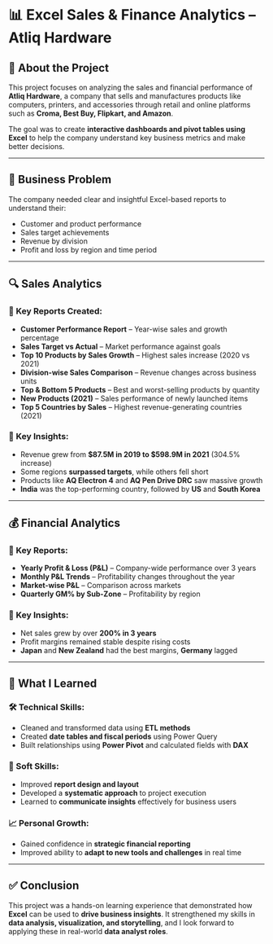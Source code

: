 # 📊 Excel Sales & Finance Analytics – Atliq Hardware

## 📌 About the Project

This project focuses on analyzing the sales and financial performance of **Atliq Hardware**, a company that sells and manufactures products like computers, printers, and accessories through retail and online platforms such as **Croma, Best Buy, Flipkart, and Amazon**.

The goal was to create **interactive dashboards and pivot tables using Excel** to help the company understand key business metrics and make better decisions.

---

## 🧩 Business Problem

The company needed clear and insightful Excel-based reports to understand their:

- Customer and product performance  
- Sales target achievements  
- Revenue by division  
- Profit and loss by region and time period  

---

## 🔍 Sales Analytics

### 🔹 Key Reports Created:

- **Customer Performance Report** – Year-wise sales and growth percentage  
- **Sales Target vs Actual** – Market performance against goals  
- **Top 10 Products by Sales Growth** – Highest sales increase (2020 vs 2021)  
- **Division-wise Sales Comparison** – Revenue changes across business units  
- **Top & Bottom 5 Products** – Best and worst-selling products by quantity  
- **New Products (2021)** – Sales performance of newly launched items  
- **Top 5 Countries by Sales** – Highest revenue-generating countries (2021)  

### 🔹 Key Insights:

- Revenue grew from **$87.5M in 2019 to $598.9M in 2021** (304.5% increase)  
- Some regions **surpassed targets**, while others fell short  
- Products like **AQ Electron 4** and **AQ Pen Drive DRC** saw massive growth  
- **India** was the top-performing country, followed by **US** and **South Korea**  

---

## 💰 Financial Analytics

### 🔹 Key Reports:

- **Yearly Profit & Loss (P&L)** – Company-wide performance over 3 years  
- **Monthly P&L Trends** – Profitability changes throughout the year  
- **Market-wise P&L** – Comparison across markets  
- **Quarterly GM% by Sub-Zone** – Profitability by region  

### 🔹 Key Insights:

- Net sales grew by over **200% in 3 years**  
- Profit margins remained stable despite rising costs  
- **Japan** and **New Zealand** had the best margins, **Germany** lagged  

---

## 🧠 What I Learned

### 🛠 Technical Skills:

- Cleaned and transformed data using **ETL methods**  
- Created **date tables and fiscal periods** using Power Query  
- Built relationships using **Power Pivot** and calculated fields with **DAX**  

### 🤝 Soft Skills:

- Improved **report design and layout**  
- Developed a **systematic approach** to project execution  
- Learned to **communicate insights** effectively for business users  

### 📈 Personal Growth:

- Gained confidence in **strategic financial reporting**  
- Improved ability to **adapt to new tools and challenges** in real time  

---

## ✅ Conclusion

This project was a hands-on learning experience that demonstrated how **Excel** can be used to **drive business insights**. It strengthened my skills in **data analysis, visualization, and storytelling**, and I look forward to applying these in real-world **data analyst roles**.

